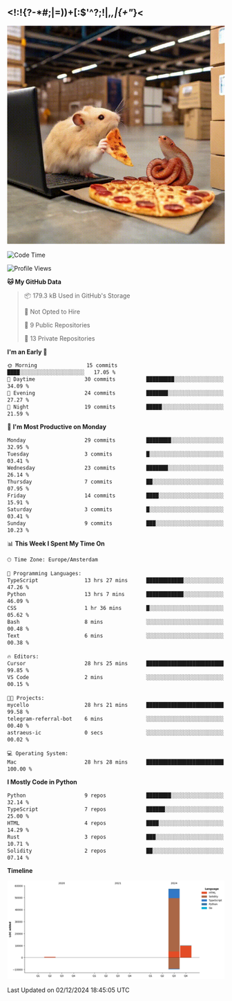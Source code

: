 ## <!:!{?-*#;|=))+[:$'^?;!|,_,|{\+"_}<

![hamster is coding in front of pc at warehouse. and then, squid eats the pizza](/public/image/0.gif)

<!--START_SECTION:waka-->
![Code Time](http://img.shields.io/badge/Code%20Time-59%20hrs%208%20mins-blue)

![Profile Views](http://img.shields.io/badge/Profile%20Views-6-blue)

**🐱 My GitHub Data** 

> 📦 179.3 kB Used in GitHub's Storage 
 > 
> 🚫 Not Opted to Hire
 > 
> 📜 9 Public Repositories 
 > 
> 🔑 13 Private Repositories 
 > 
**I'm an Early 🐤** 

```text
🌞 Morning                15 commits          ████░░░░░░░░░░░░░░░░░░░░░   17.05 % 
🌆 Daytime                30 commits          █████████░░░░░░░░░░░░░░░░   34.09 % 
🌃 Evening                24 commits          ███████░░░░░░░░░░░░░░░░░░   27.27 % 
🌙 Night                  19 commits          █████░░░░░░░░░░░░░░░░░░░░   21.59 % 
```
📅 **I'm Most Productive on Monday** 

```text
Monday                   29 commits          ████████░░░░░░░░░░░░░░░░░   32.95 % 
Tuesday                  3 commits           █░░░░░░░░░░░░░░░░░░░░░░░░   03.41 % 
Wednesday                23 commits          ███████░░░░░░░░░░░░░░░░░░   26.14 % 
Thursday                 7 commits           ██░░░░░░░░░░░░░░░░░░░░░░░   07.95 % 
Friday                   14 commits          ████░░░░░░░░░░░░░░░░░░░░░   15.91 % 
Saturday                 3 commits           █░░░░░░░░░░░░░░░░░░░░░░░░   03.41 % 
Sunday                   9 commits           ███░░░░░░░░░░░░░░░░░░░░░░   10.23 % 
```


📊 **This Week I Spent My Time On** 

```text
🕑︎ Time Zone: Europe/Amsterdam

💬 Programming Languages: 
TypeScript               13 hrs 27 mins      ████████████░░░░░░░░░░░░░   47.26 % 
Python                   13 hrs 7 mins       ████████████░░░░░░░░░░░░░   46.09 % 
CSS                      1 hr 36 mins        █░░░░░░░░░░░░░░░░░░░░░░░░   05.62 % 
Bash                     8 mins              ░░░░░░░░░░░░░░░░░░░░░░░░░   00.48 % 
Text                     6 mins              ░░░░░░░░░░░░░░░░░░░░░░░░░   00.38 % 

🔥 Editors: 
Cursor                   28 hrs 25 mins      █████████████████████████   99.85 % 
VS Code                  2 mins              ░░░░░░░░░░░░░░░░░░░░░░░░░   00.15 % 

🐱‍💻 Projects: 
mycello                  28 hrs 21 mins      █████████████████████████   99.58 % 
telegram-referral-bot    6 mins              ░░░░░░░░░░░░░░░░░░░░░░░░░   00.40 % 
astraeus-ic              0 secs              ░░░░░░░░░░░░░░░░░░░░░░░░░   00.02 % 

💻 Operating System: 
Mac                      28 hrs 28 mins      █████████████████████████   100.00 % 
```

**I Mostly Code in Python** 

```text
Python                   9 repos             ████████░░░░░░░░░░░░░░░░░   32.14 % 
TypeScript               7 repos             ██████░░░░░░░░░░░░░░░░░░░   25.00 % 
HTML                     4 repos             ████░░░░░░░░░░░░░░░░░░░░░   14.29 % 
Rust                     3 repos             ███░░░░░░░░░░░░░░░░░░░░░░   10.71 % 
Solidity                 2 repos             ██░░░░░░░░░░░░░░░░░░░░░░░   07.14 % 
```



**Timeline**

![Lines of Code chart](https://raw.githubusercontent.com/yosui/yosui/master/assets/bar_graph.png)


 Last Updated on 02/12/2024 18:45:05 UTC
<!--END_SECTION:waka-->
